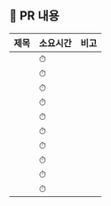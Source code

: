 ## 📌 PR 내용

<!-- 예시
| 제목 | 소요시간 | 비고 |
|------|----------|------|
| 리트코드_Two sum | ⏱ 약 40분 |   |
-->

| 제목 | 소요시간 | 비고 |
|------|----------|------|
|  | ⏱ |  |
|  | ⏱ |  |
|  | ⏱ |  |
|  | ⏱ |  |
|  | ⏱ |  |
|  | ⏱ |  |
|  | ⏱ |  |
|  | ⏱ |  |
|  | ⏱ |  |
|  | ⏱ |  |
